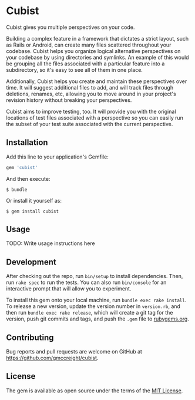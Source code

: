 # Cubist

Cubist gives you multiple perspectives on your code.

Building a complex feature in a framework that dictates a strict layout, such as Rails or Android, can create many files scattered throughout your codebase.  Cubist helps you organize logical alternative perspectives on your codebase by using directories and symlinks.  An example of this would be grouping all the files associated with a particular feature into a subdirectory, so it's easy to see all of them in one place.

Additionally, Cubist helps you create and maintain these perspectives over time.  It will suggest additional files to add, and will track files through deletions, renames, etc, allowing you to move around in your project's revision history without breaking your perspectives.

Cubist aims to improve testing, too.  It will provide you with the original locations of test files associated with a perspective so you can easily run the subset of your test suite associated with the current perspective.


## Installation

Add this line to your application's Gemfile:

```ruby
gem 'cubist'
```

And then execute:

    $ bundle

Or install it yourself as:

    $ gem install cubist

## Usage

TODO: Write usage instructions here

## Development

After checking out the repo, run `bin/setup` to install dependencies. Then, run `rake spec` to run the tests. You can also run `bin/console` for an interactive prompt that will allow you to experiment.

To install this gem onto your local machine, run `bundle exec rake install`. To release a new version, update the version number in `version.rb`, and then run `bundle exec rake release`, which will create a git tag for the version, push git commits and tags, and push the `.gem` file to [rubygems.org](https://rubygems.org).

## Contributing

Bug reports and pull requests are welcome on GitHub at https://github.com/gmccreight/cubist.


## License

The gem is available as open source under the terms of the [MIT License](http://opensource.org/licenses/MIT).
